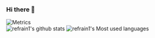 ### Hi there 👋
![Metrics](https://metrics.lecoq.io/refrain1?template=classic&config.timezone=Asia%2FShanghai)    
![refrain1's github stats](https://github-readme-stats.vercel.app/api?username=refrain1&show_icons=true&theme=radical) 
![refrain1's Most used languages](https://github-readme-stats.vercel.app/api/top-langs/?username=refrain1&layout=compact&hide_border=true&langs_count=10)

<!--
**refrain1/refrain1** is a ✨ _special_ ✨ repository because its `README.md` (this file) appears on your GitHub profile.

Here are some ideas to get you started:

- 🔭 I’m currently working on ...
- 🌱 I’m currently learning ...
- 👯 I’m looking to collaborate on ...
- 🤔 I’m looking for help with ...
- 💬 Ask me about ...
- 📫 How to reach me: ...
- 😄 Pronouns: ...
- ⚡ Fun fact: ...
-->
